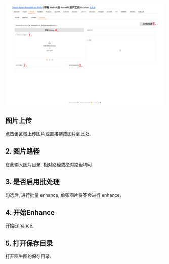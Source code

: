 ![](../../../assets/images/guide/i2i/enhance.png)

## 图片上传

点击该区域上传图片或直接拖拽图片到此处.

## 2. 图片路径

在此输入图片目录, 相对路径或绝对路径均可.

## 3. 是否启用批处理

勾选后, 进行批量 enhance, 单张图片将不会进行 enhance.

## 4. 开始Enhance

开始Enhance.

## 5. 打开保存目录

打开图生图的保存目录.
